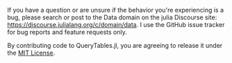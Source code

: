 If you have a question or are unsure if the behavior you're experiencing
is a bug, please search or post to the Data domain on the julia Discourse
site: https://discourse.julialang.org/c/domain/data. I use the GitHub
issue tracker for bug reports and feature requests only.

By contributing code to QueryTables.jl, you are agreeing to release
it under the [MIT License](https://github.com/queryverse/QueryTables.jl/blob/master/LICENSE.md).
